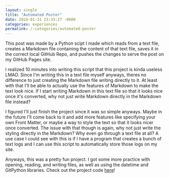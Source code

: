 ```yaml
---
layout: single
title: "Automated Poster"
date: 2024-01-31 23:33:27 -0600
categories: experiences
permalink: /:categories/automated-poster
---
```

This post was made by a Python scipt I made which reads from a text file, creates a Markdown file containing the content of that text file, saves it in the correct local GitHub Repo, and pushes the changes to serve the post on my GitHub Pages site.

I realized 10 minutes into writing this script that this project is kinda useless LMAO. Since I'm writing this in a text file myself anyways, theres no difference to just creating the Markdown file writing directly to it. At least with that I'll be able to actually use the features of Markdown to make the text look nice. If I start writing Markdown in this text file so that it looks nice once it's converted, why not just write Markdown directly in the Markdown file instead?

I figured I'll just finish the project since it was so simple anyways. Maybe in the future I'll come back to it and add more features like specifying your own Front Matter, or maybe a way to style the text so that it looks nicer once converted. The issue with that though is again, why not just write the styling directly in the Markdown? Why even go through a text file at all? A use case I could see with this is if I have a program that creates a bunch of text logs and I can use this script to automatically store those logs on my site.

Anyways, this was a pretty fun project. I got some more practice with opening, reading, and writing files, as well as using the datetime and GitPython libraries. Check out the project code [here][code]!

[code]: https://github.com/eliesercapillar/Jekyll-Static-Site-Auto-Updator
